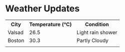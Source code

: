 # Weather Updates

<!-- WEATHER-UPDATE-START -->
<table><tr><th>City</th><th>Temperature (°C)</th><th>Condition</th></tr><tr><td>Valsad</td><td>26.5</td><td>Light rain shower</td></tr><tr><td>Boston</td><td>30.3</td><td>Partly Cloudy</td></tr><tr><td></td><td></td><td></td></tr></table>
<!-- WEATHER-UPDATE-END -->
